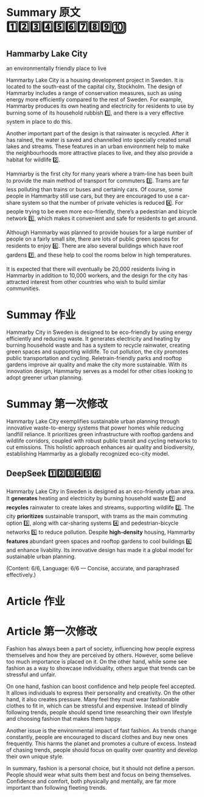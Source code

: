 # Summary 原文 1️⃣2️⃣3️⃣4️⃣5️⃣6️⃣7️⃣8️⃣9️⃣🔟

## Hammarby Lake City
an environmentally friendly place to live

Hammarby Lake City is a housing development project in Sweden. It is located to the south-east of the capital city, Stockholm. The design of Hammarby includes a range of conservation measures, such as using energy more efficiently compared to the rest of Sweden. For example, Hammarby produces its own heating and electricity for residents to use by burning some of its household rubbish 1️⃣, and there is a very effective system in place to do this.

Another important part of the design is that rainwater is recycled. After it has rained, the water is saved and channelled into specially created small lakes and streams. These features in an urban environment help to make the neighbourhoods more attractive places to live, and they also provide a habitat for wildlife 2️⃣.

Hammarby is the first city for many years where a tram-line has been built to provide the main method of transport for commuters 3️⃣. Trams are far less polluting than trains or buses and certainly cars. Of course, some people in Hammarby still use cars, but they are encouraged to use a car-share system so that the number of private vehicles is reduced 4️⃣. For people trying to be even more eco-friendly, there’s a pedestrian and bicycle network 5️⃣, which makes it convenient and safe for residents to get around.

Although Hammarby was planned to provide houses for a large number of people on a fairly small site, there are lots of public green spaces for residents to enjoy 6️⃣. There are also several buildings which have roof gardens 7️⃣, and these help to cool the rooms below in high temperatures.

It is expected that there will eventually be 20,000 residents living in Hammarby in addition to 10,000 workers, and the design for the city has attracted interest from other countries who wish to build similar communities.

# Summay 作业
Hammarby City in Sweden is designed to be eco-friendly by using energy efficiently and reducing waste. It generates electricity and heating by burning household waste and has a system to recycle rainwater, creating green spaces and supporting wildlife. To cut pollution, the city promotes public transportation and cycling. Reletrain-friendly parks and rooftop gardens improve air quality and make the city more sustainable. With its innovation design, Hammarby serves as a model for other cities looking to adopt greener urban planning.

# Summay 第一次修改
Hammarby Lake City exemplifies sustainable urban planning through innovative waste-to-energy systems that power homes while reducing landfill reliance. It prioritizes green infrastructure with rooftop gardens and wildlife corridors, coupled with robust public transit and cycling networks to cut emissions. This holistic approach enhances air quality and biodiversity, establishing Hammarby as a globally recognized eco-city model.

## DeepSeek 1️⃣2️⃣3️⃣4️⃣5️⃣6️⃣
Hammarby Lake City in Sweden is designed as an eco-friendly urban area. It **generates** heating and electricity by burning household waste 1️⃣ and **recycles** rainwater to create lakes and streams, supporting wildlife 2️⃣. The city **prioritizes** sustainable transport, with trams as the main commuting option 3️⃣, along with car-sharing systems 4️⃣ and pedestrian-bicycle networks 5️⃣ to reduce pollution. Despite **high-density** housing, Hammarby **features** abundant green spaces and rooftop gardens to cool buildings 6️⃣ and enhance livability. Its innovative design has made it a global model for sustainable urban planning.

(Content: 6/6, Language: 6/6 — Concise, accurate, and paraphrased effectively.)

# Article 作业

# Article 第一次修改
Fashion has always been a part of society, influencing how people express themselves and how they are perceived by others. However, some believe too much importance is placed on it. On the other hand, while some see fashion as a way to showcase individuality, others argue that trends can be stressful and unfair.

On one hand, fashion can boost confidence and help people feel accepted. It allows individuals to express their personality and creativity. On the other hand, it also creates pressure. Many feel they must wear fashionable clothes to fit in, which can be stressful and expensive. Instead of blindly following trends, people should spend time researching their own lifestyle and choosing fashion that makes them happy.

Another issue is the environmental impact of fast fashion. As trends change constantly, people are encouraged to discard clothes and buy new ones frequently. This harms the planet and promotes a culture of excess. Instead of chasing trends, people should focus on quality over quantity and develop their own unique style.

In summary, fashion is a personal choice, but it should not define a person. People should wear what suits them best and focus on being themselves. Confidence and comfort, both physically and mentally, are far more important than following fleeting trends.

## 
